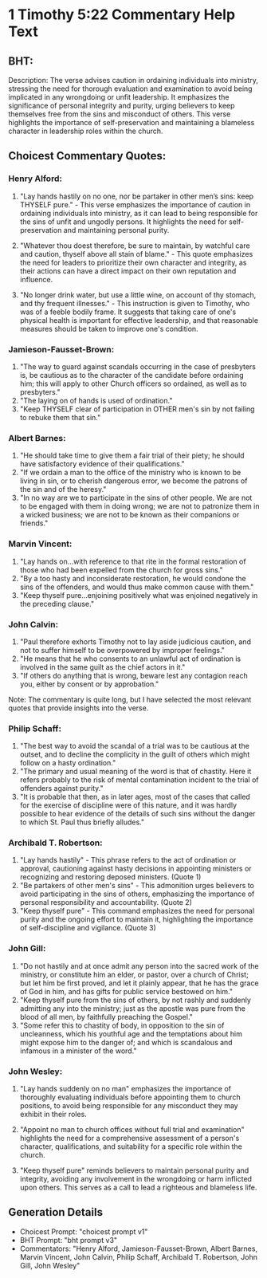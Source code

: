 # 1 Timothy 5:22 Commentary Help Text

## BHT:
Description:
The verse advises caution in ordaining individuals into ministry, stressing the need for thorough evaluation and examination to avoid being implicated in any wrongdoing or unfit leadership. It emphasizes the significance of personal integrity and purity, urging believers to keep themselves free from the sins and misconduct of others. This verse highlights the importance of self-preservation and maintaining a blameless character in leadership roles within the church.

## Choicest Commentary Quotes:
### Henry Alford:
1. "Lay hands hastily on no one, nor be partaker in other men’s sins: keep THYSELF pure." - This verse emphasizes the importance of caution in ordaining individuals into ministry, as it can lead to being responsible for the sins of unfit and ungodly persons. It highlights the need for self-preservation and maintaining personal purity.

2. "Whatever thou doest therefore, be sure to maintain, by watchful care and caution, thyself above all stain of blame." - This quote emphasizes the need for leaders to prioritize their own character and integrity, as their actions can have a direct impact on their own reputation and influence.

3. "No longer drink water, but use a little wine, on account of thy stomach, and thy frequent illnesses." - This instruction is given to Timothy, who was of a feeble bodily frame. It suggests that taking care of one's physical health is important for effective leadership, and that reasonable measures should be taken to improve one's condition.

### Jamieson-Fausset-Brown:
1. "The way to guard against scandals occurring in the case of presbyters is, be cautious as to the character of the candidate before ordaining him; this will apply to other Church officers so ordained, as well as to presbyters." 
2. "The laying on of hands is used of ordination."
3. "Keep THYSELF clear of participation in OTHER men's sin by not failing to rebuke them that sin."

### Albert Barnes:
1. "He should take time to give them a fair trial of their piety; he should have satisfactory evidence of their qualifications."
2. "If we ordain a man to the office of the ministry who is known to be living in sin, or to cherish dangerous error, we become the patrons of the sin and of the heresy."
3. "In no way are we to participate in the sins of other people. We are not to be engaged with them in doing wrong; we are not to patronize them in a wicked business; we are not to be known as their companions or friends."

### Marvin Vincent:
1. "Lay hands on...with reference to that rite in the formal restoration of those who had been expelled from the church for gross sins." 
2. "By a too hasty and inconsiderate restoration, he would condone the sins of the offenders, and would thus make common cause with them." 
3. "Keep thyself pure...enjoining positively what was enjoined negatively in the preceding clause."

### John Calvin:
1. "Paul therefore exhorts Timothy not to lay aside judicious caution, and not to suffer himself to be overpowered by improper feelings."
2. "He means that he who consents to an unlawful act of ordination is involved in the same guilt as the chief actors in it."
3. "If others do anything that is wrong, beware lest any contagion reach you, either by consent or by approbation."

Note: The commentary is quite long, but I have selected the most relevant quotes that provide insights into the verse.

### Philip Schaff:
1. "The best way to avoid the scandal of a trial was to be cautious at the outset, and to decline the complicity in the guilt of others which might follow on a hasty ordination."
2. "The primary and usual meaning of the word is that of chastity. Here it refers probably to the risk of mental contamination incident to the trial of offenders against purity."
3. "It is probable that then, as in later ages, most of the cases that called for the exercise of discipline were of this nature, and it was hardly possible to hear evidence of the details of such sins without the danger to which St. Paul thus briefly alludes."

### Archibald T. Robertson:
1. "Lay hands hastily" - This phrase refers to the act of ordination or approval, cautioning against hasty decisions in appointing ministers or recognizing and restoring deposed ministers. (Quote 1)
2. "Be partakers of other men's sins" - This admonition urges believers to avoid participating in the sins of others, emphasizing the importance of personal responsibility and accountability. (Quote 2)
3. "Keep thyself pure" - This command emphasizes the need for personal purity and the ongoing effort to maintain it, highlighting the importance of self-discipline and vigilance. (Quote 3)

### John Gill:
1. "Do not hastily and at once admit any person into the sacred work of the ministry, or constitute him an elder, or pastor, over a church of Christ; but let him be first proved, and let it plainly appear, that he has the grace of God in him, and has gifts for public service bestowed on him."
2. "Keep thyself pure from the sins of others, by not rashly and suddenly admitting any into the ministry; just as the apostle was pure from the blood of all men, by faithfully preaching the Gospel."
3. "Some refer this to chastity of body, in opposition to the sin of uncleanness, which his youthful age and the temptations about him might expose him to the danger of; and which is scandalous and infamous in a minister of the word."

### John Wesley:
1. "Lay hands suddenly on no man" emphasizes the importance of thoroughly evaluating individuals before appointing them to church positions, to avoid being responsible for any misconduct they may exhibit in their roles.

2. "Appoint no man to church offices without full trial and examination" highlights the need for a comprehensive assessment of a person's character, qualifications, and suitability for a specific role within the church.

3. "Keep thyself pure" reminds believers to maintain personal purity and integrity, avoiding any involvement in the wrongdoing or harm inflicted upon others. This serves as a call to lead a righteous and blameless life.


## Generation Details
- Choicest Prompt: "choicest prompt v1"
- BHT Prompt: "bht prompt v3"
- Commentators: "Henry Alford, Jamieson-Fausset-Brown, Albert Barnes, Marvin Vincent, John Calvin, Philip Schaff, Archibald T. Robertson, John Gill, John Wesley"
